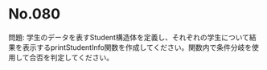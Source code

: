 # No.080

問題: 学生のデータを表すStudent構造体を定義し、それぞれの学生について結果を表示するprintStudentInfo関数を作成してください。関数内で条件分岐を使用して合否を判定してください。
